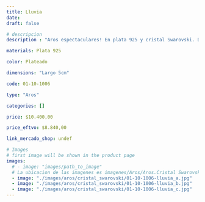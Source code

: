 ```yaml
---
title: Lluvia
date: 
draft: false

# descripcion
description : "Aros espectaculares! En plata 925 y cristal Swarovski. Detalles en microcubic. Simplemente bellísimos."

materials: Plata 925

color: Plateado

dimensions: "Largo 5cm"

code: 01-10-1006

type: "Aros"

categories: []

price: $10.400,00

price_eftvo: $8.840,00

link_mercado_shop: undef

# Images
# first image will be shown in the product page
images:
  # - image: "images/path_to_image"
  # La ubicacion de las imagenes es imagenes/Aros/Aros.Cristal Swarovski/01-10-1006-lluvia
  - image: "./images/aros/cristal_swarovski/01-10-1006-lluvia_a.jpg"
  - image: "./images/aros/cristal_swarovski/01-10-1006-lluvia_b.jpg"
  - image: "./images/aros/cristal_swarovski/01-10-1006-lluvia_c.jpg"
---
```

